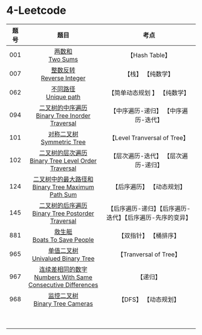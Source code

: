 # 4-Leetcode

| 题号 |                             题目                             |                           考点                            |
| :--: | :----------------------------------------------------------: | :-------------------------------------------------------: |
| 001  |              [两数和<br>Two Sums](srcs/001.md)               |                      【Hash Table】                       |
| 007  |         [整数反转<br/>Reverse Integer](srcs/007.md)          |                     【栈】 【纯数学】                     |
| 062  |            [不同路径<br>Unique path](srcs/062.md)            |               【简单动态规划 】 【纯数学】                |
| 094  | [二叉树的中序遍历<br/>Binary Tree Inorder Traversal](srcs/094.md) |            【中序遍历-递归】 【中序遍历-迭代】            |
| 101  |         [对称二叉树<br>Symmetric Tree](srcs/101.md)          |               【Level Tranversal of Tree】                |
| 102  | [二叉树的层次遍历<br>Binary Tree Level Order Traversal](srcs/102.md) |            【层次遍历-迭代】 【层次遍历-递归】            |
| 124  | [二叉树中的最大路径和<br>Binary Tree Maximum Path Sum](srcs/124.md) |                 【后序遍历】 【动态规划】                 |
| 145  | [二叉树的后序遍历<br>Binary Tree Postorder Traversal](srcs/145.md) | 【后序遍历-递归】【后序遍历-迭代】【后序遍历-先序的变异】 |
| 881  |        [救生艇<br>Boats To Save People](srcs/881.md)         |                   【双指针】 【桶排序】                   |
| 965  |      [单值二叉树<br>Univalued Binary Tree](srcs/965.md)      |                  【Tranversal of Tree】                   |
| 967  | [连续差相同的数字<br>Numbers With Same Consecutive Differences](srcs/967.md) |                         【递归】                          |
| 968  |       [监控二叉树<br>Binary Tree Cameras](srcs/968.md)       |                   【DFS】 【动态规划】                    |
|      |                       [<br>](srcs/.md)                       |                                                           |
|      |                       [<br>](srcs/.md)                       |                                                           |

